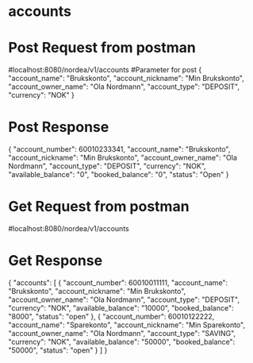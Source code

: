 # accounts

# Post Request from postman
#localhost:8080/nordea/v1/accounts
#Parameter for post
{
    "account_name": "Brukskonto",
          "account_nickname": "Min Brukskonto",
          "account_owner_name": "Ola Nordmann",
          "account_type": "DEPOSIT",
          "currency": "NOK"
  }

  
# Post Response

{
    "account_number": 60010233341,
    "account_name": "Brukskonto",
    "account_nickname": "Min Brukskonto",
    "account_owner_name": "Ola Nordmann",
    "account_type": "DEPOSIT",
    "currency": "NOK",
    "available_balance": "0",
    "booked_balance": "0",
    "status": "Open"
}

# Get Request from postman
#localhost:8080/nordea/v1/accounts
# Get Response

{
    "accounts": [
        {
            "account_number": 60010011111,
            "account_name": "Brukskonto",
            "account_nickname": "Min Brukskonto",
            "account_owner_name": "Ola Nordmann",
            "account_type": "DEPOSIT",
            "currency": "NOK",
            "available_balance": "10000",
            "booked_balance": "8000",
            "status": "open"
        },
        {
            "account_number": 60010122222,
            "account_name": "Sparekonto",
            "account_nickname": "Min Sparekonto",
            "account_owner_name": "Ola Nordmann",
            "account_type": "SAVING",
            "currency": "NOK",
            "available_balance": "50000",
            "booked_balance": "50000",
            "status": "open"
        }
    ]
}


